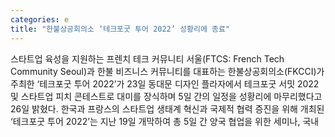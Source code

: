```yaml
---
categories: e
title: "한불상공회의소 ‘테크포굿 투어 2022’ 성황리에 종료"
---
```

스타트업 육성을 지원하는 프렌치 테크 커뮤니티 서울(FTCS: French Tech Community Seoul)과 한불 비즈니스 커뮤니티를 대표하는 한불상공회의소(FKCCI)가 주최한 ‘테크포굿 투어 2022’가 23일 동대문 디자인 플라자에서 테크포굿 서밋 2022 및 스타트업 피치 콘테스트로 대미를 장식하며 5일 간의 일정을 성황리에 마무리했다고 26일 밝혔다. 한국과 프랑스의 스타트업 생태계 혁신과 국제적 협력 증진을 위해 개최된 ‘테크포굿 투어 2022’는 지난 19일 개막하여 총 5일 간 양국 협업을 위한 세미나, 국내
